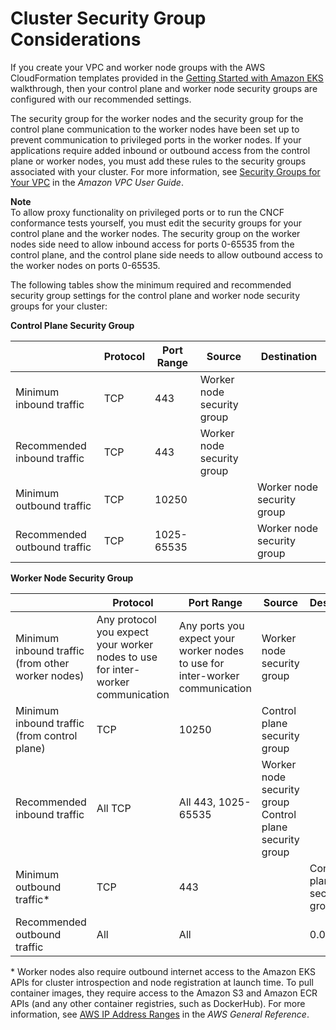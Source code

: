 # Cluster Security Group Considerations<a name="sec-group-reqs"></a>

If you create your VPC and worker node groups with the AWS CloudFormation templates provided in the [Getting Started with Amazon EKS](getting-started.md) walkthrough, then your control plane and worker node security groups are configured with our recommended settings\.

The security group for the worker nodes and the security group for the control plane communication to the worker nodes have been set up to prevent communication to privileged ports in the worker nodes\. If your applications require added inbound or outbound access from the control plane or worker nodes, you must add these rules to the security groups associated with your cluster\. For more information, see [Security Groups for Your VPC](https://docs.aws.amazon.com/vpc/latest/userguide/VPC_SecurityGroups.html) in the *Amazon VPC User Guide*\.

**Note**  
To allow proxy functionality on privileged ports or to run the CNCF conformance tests yourself, you must edit the security groups for your control plane and the worker nodes\. The security group on the worker nodes side need to allow inbound access for ports 0\-65535 from the control plane, and the control plane side needs to allow outbound access to the worker nodes on ports 0\-65535\.

The following tables show the minimum required and recommended security group settings for the control plane and worker node security groups for your cluster:


**Control Plane Security Group**  

|  | Protocol | Port Range | Source | Destination | 
| --- | --- | --- | --- | --- | 
| Minimum inbound traffic |  TCP  |  443  |  Worker node security group  |  | 
| Recommended inbound traffic |  TCP  |  443  |  Worker node security group  |  | 
| Minimum outbound traffic |  TCP  |  10250  |  |  Worker node security group  | 
| Recommended outbound traffic |  TCP  |  1025\-65535  |  |  Worker node security group  | 


**Worker Node Security Group**  

|  | Protocol | Port Range | Source | Destination | 
| --- | --- | --- | --- | --- | 
| Minimum inbound traffic \(from other worker nodes\) |  Any protocol you expect your worker nodes to use for inter\-worker communication  |  Any ports you expect your worker nodes to use for inter\-worker communication  |  Worker node security group  |  | 
| Minimum inbound traffic \(from control plane\) |  TCP  |  10250  |  Control plane security group  |  | 
| Recommended inbound traffic |  All TCP  |  All 443, 1025\-65535  |  Worker node security group Control plane security group  |  | 
| Minimum outbound traffic\* |  TCP  |  443  |  |  Control plane security group  | 
| Recommended outbound traffic |  All  |  All  |  |  0\.0\.0\.0/0  | 

\* Worker nodes also require outbound internet access to the Amazon EKS APIs for cluster introspection and node registration at launch time\. To pull container images, they require access to the Amazon S3 and Amazon ECR APIs \(and any other container registries, such as DockerHub\)\. For more information, see [AWS IP Address Ranges](https://docs.aws.amazon.com/general/latest/gr/aws-ip-ranges.html) in the *AWS General Reference*\.